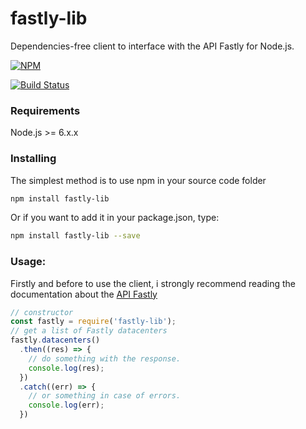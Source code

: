 # fastly-lib
Dependencies-free client to interface with the API Fastly for Node.js.

[![NPM](https://nodei.co/npm/fastly-lib.png)](https://nodei.co/npm/fastly-lib/)


[![Build Status](https://travis-ci.org/luisan00/fastly-lib.svg?branch=master)](https://travis-ci.org/luisan00/fastly-lib)

### Requirements
Node.js >= 6.x.x

### Installing
The simplest method is to use npm in your source code folder
```bash
npm install fastly-lib
```
Or if you want to add it in your package.json, type:
```bash
npm install fastly-lib --save
```
### Usage:

Firstly and before to use the client, i strongly recommend reading the documentation about the <a target="_blank" href="https://docs.fastly.com/api/">API Fastly</a>
```js
// constructor
const fastly = require('fastly-lib');
// get a list of Fastly datacenters
fastly.datacenters()
  .then((res) => {
    // do something with the response.
    console.log(res);
  })
  .catch((err) => {
    // or something in case of errors.
    console.log(err);
  })
```
